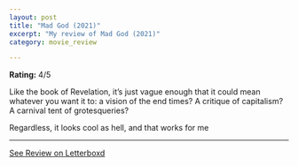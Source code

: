 ```yaml
---
layout: post
title: "Mad God (2021)"
excerpt: "My review of Mad God (2021)"
category: movie_review

---
```


**Rating:** 4/5

Like the book of Revelation, it’s just vague enough that it could mean whatever you want it to: a vision of the end times? A critique of capitalism? A carnival tent of grotesqueries?

Regardless, it looks cool as hell, and that works for me

<hr>

[See Review on Letterboxd](https://boxd.it/3vBR8z)
